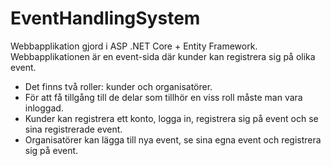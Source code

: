 # EventHandlingSystem

Webbapplikation gjord i ASP .NET Core + Entity Framework. Webbapplikationen är en event-sida där kunder kan registrera sig på olika event.

- Det finns två roller: kunder och organisatörer.
- För att få tillgång till de delar som tillhör en viss roll måste man vara inloggad. 
- Kunder kan registrera ett konto, logga in, registrera sig på event och se sina registrerade event.
- Organisatörer kan lägga till nya event, se sina egna event och registrera sig på event.
